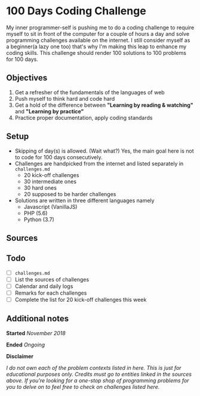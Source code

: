 
# 100 Days Coding Challenge
My inner programmer-self is pushing me to do a coding challenge to require myself to sit in front of the computer for a couple of hours a day and solve programming challenges available on the internet. I still consider myself as a beginner(a lazy one too) that's why I'm making this leap to enhance my coding skills. This challenge should render 100 solutions to 100 problems for 100 days. 
## Objectives

 1. Get a refresher of the fundamentals of the languages of web
 2. Push myself to think hard and code hard
 3. Get a hold of the difference between **"Learning by reading & watching"** and **"Learning by practice"**
 4. Practice proper documentation, apply coding standards

## Setup
- Skipping of day(s) is allowed. (Wait what?) Yes, the main goal here is not to code for 100 days consecutively.
- Challenges are handpicked from the internet and listed separately in `challenges.md`
  - 20 kick-off challenges
  - 30 intermediate ones
  - 30 hard ones
  - 20 supposed to be harder challenges
- Solutions are written in three different languages namely
  - Javascript (VanillaJS)
  - PHP (5.6)
  - Python (3.7)
## Sources

## Todo

 - [ ] `challenges.md`
 - [ ] List the sources of challenges
 - [ ] Calendar and daily logs
 - [ ] Remarks for each challenges
 - [ ] Complete the list for 20 kick-off challenges this week

## Additional notes
**Started** *November 2018*  

**Ended** *Ongoing*  

**Disclaimer** 

*I do not own each of the problem contexts listed in here. This is just for educational purposes only. Credits must go to entities linked in the sources above.*
*If you're looking for a one-stop shop of programming problems for you to delve on to feel free to check on challenges listed here.*
